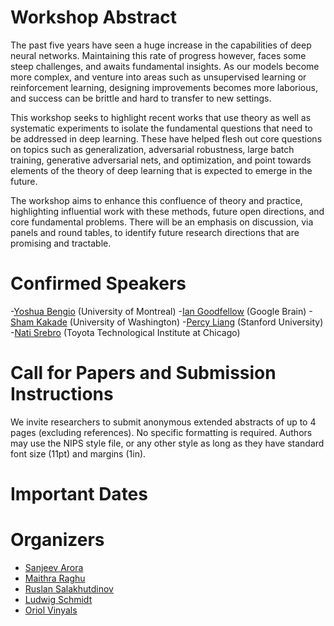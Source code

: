 # Workshop Abstract
The past five years have seen a huge increase in the capabilities of deep neural networks. Maintaining this rate of progress however, faces some steep challenges, and awaits fundamental insights. As our models become more complex, and venture into areas such as unsupervised learning or reinforcement learning, designing improvements becomes more laborious, and success can be brittle and hard to transfer to new settings.

This workshop seeks to highlight recent works that use theory as well as systematic experiments to isolate the fundamental questions that need to be addressed in deep learning. These have helped flesh out core questions on topics such as generalization, adversarial robustness, large batch training, generative adversarial nets, and optimization, and point towards elements of the theory of deep learning that is expected to emerge in the future.

The workshop aims to enhance this confluence of theory and practice, highlighting influential work with these methods, future open directions, and core fundamental problems. There will be an emphasis on discussion, via panels and round tables, to identify future research directions that are promising and tractable.

# Confirmed Speakers
-[Yoshua Bengio](http://www.iro.umontreal.ca/~bengioy/yoshua_en/) (University of Montreal)
-[Ian Goodfellow](http://www.iangoodfellow.com/) (Google Brain)
-[Sham Kakade](https://homes.cs.washington.edu/~sham/) (University of Washington)
-[Percy Liang](https://cs.stanford.edu/~pliang/) (Stanford University)
-[Nati Srebro](http://ttic.uchicago.edu/~nati/) (Toyota Technological Institute at Chicago)

# Call for Papers and Submission Instructions
We invite researchers to submit anonymous extended abstracts of up to 4 pages (excluding references). No specific formatting is required. Authors may use the NIPS style file, or any other style as long as they have standard font size (11pt) and margins (1in).

# Important Dates






# Organizers
- [Sanjeev Arora](https://www.cs.princeton.edu/~arora/)
- [Maithra Raghu](http://maithraraghu.com/)
- [Ruslan Salakhutdinov](http://www.cs.cmu.edu/~rsalakhu/)
- [Ludwig Schmidt](http://people.csail.mit.edu/ludwigs/)
- [Oriol Vinyals](https://research.google.com/pubs/OriolVinyals.html)
